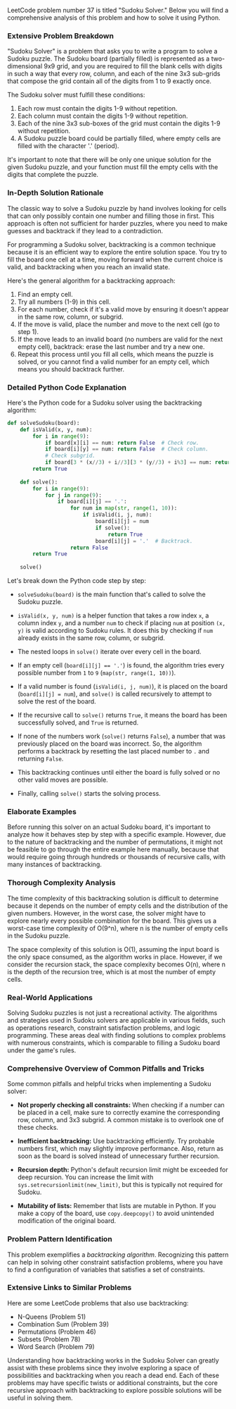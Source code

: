 LeetCode problem number 37 is titled "Sudoku Solver." Below you will find a comprehensive analysis of this problem and how to solve it using Python.

### Extensive Problem Breakdown

"Sudoku Solver" is a problem that asks you to write a program to solve a Sudoku puzzle. The Sudoku board (partially filled) is represented as a two-dimensional 9x9 grid, and you are required to fill the blank cells with digits in such a way that every row, column, and each of the nine 3x3 sub-grids that compose the grid contain all of the digits from 1 to 9 exactly once.

The Sudoku solver must fulfill these conditions:

1. Each row must contain the digits 1-9 without repetition.
2. Each column must contain the digits 1-9 without repetition.
3. Each of the nine 3x3 sub-boxes of the grid must contain the digits 1-9 without repetition.
4. A Sudoku puzzle board could be partially filled, where empty cells are filled with the character '.' (period).

It's important to note that there will be only one unique solution for the given Sudoku puzzle, and your function must fill the empty cells with the digits that complete the puzzle.

### In-Depth Solution Rationale

The classic way to solve a Sudoku puzzle by hand involves looking for cells that can only possibly contain one number and filling those in first. This approach is often not sufficient for harder puzzles, where you need to make guesses and backtrack if they lead to a contradiction.

For programming a Sudoku solver, backtracking is a common technique because it is an efficient way to explore the entire solution space. You try to fill the board one cell at a time, moving forward when the current choice is valid, and backtracking when you reach an invalid state.

Here's the general algorithm for a backtracking approach:

1. Find an empty cell.
2. Try all numbers (1-9) in this cell.
3. For each number, check if it's a valid move by ensuring it doesn't appear in the same row, column, or subgrid.
4. If the move is valid, place the number and move to the next cell (go to step 1).
5. If the move leads to an invalid board (no numbers are valid for the next empty cell), backtrack: erase the last number and try a new one.
6. Repeat this process until you fill all cells, which means the puzzle is solved, or you cannot find a valid number for an empty cell, which means you should backtrack further.

### Detailed Python Code Explanation

Here's the Python code for a Sudoku solver using the backtracking algorithm:

```python
def solveSudoku(board):
    def isValid(x, y, num):
        for i in range(9):
            if board[x][i] == num: return False  # Check row.
            if board[i][y] == num: return False  # Check column.
            # Check subgrid.
            if board[3 * (x//3) + i//3][3 * (y//3) + i%3] == num: return False
        return True
    
    def solve():
        for i in range(9):
            for j in range(9):
                if board[i][j] == '.':
                    for num in map(str, range(1, 10)):
                        if isValid(i, j, num):
                            board[i][j] = num
                            if solve():
                                return True
                            board[i][j] = '.'  # Backtrack.
                    return False
        return True
    
    solve()
```

Let's break down the Python code step by step:

- `solveSudoku(board)` is the main function that's called to solve the Sudoku puzzle.

- `isValid(x, y, num)` is a helper function that takes a row index `x`, a column index `y`, and a number `num` to check if placing `num` at position `(x, y)` is valid according to Sudoku rules. It does this by checking if `num` already exists in the same row, column, or subgrid.

- The nested loops in `solve()` iterate over every cell in the board.

- If an empty cell (`board[i][j] == '.'`) is found, the algorithm tries every possible number from `1` to `9` (`map(str, range(1, 10))`).

- If a valid number is found (`isValid(i, j, num)`), it is placed on the board (`board[i][j] = num`), and `solve()` is called recursively to attempt to solve the rest of the board.

- If the recursive call to `solve()` returns `True`, it means the board has been successfully solved, and `True` is returned.

- If none of the numbers work (`solve()` returns `False`), a number that was previously placed on the board was incorrect. So, the algorithm performs a backtrack by resetting the last placed number to `.` and returning `False`.

- This backtracking continues until either the board is fully solved or no other valid moves are possible.

- Finally, calling `solve()` starts the solving process.

### Elaborate Examples

Before running this solver on an actual Sudoku board, it's important to analyze how it behaves step by step with a specific example. However, due to the nature of backtracking and the number of permutations, it might not be feasible to go through the entire example here manually, because that would require going through hundreds or thousands of recursive calls, with many instances of backtracking.

### Thorough Complexity Analysis

The time complexity of this backtracking solution is difficult to determine because it depends on the number of empty cells and the distribution of the given numbers. However, in the worst case, the solver might have to explore nearly every possible combination for the board. This gives us a worst-case time complexity of O(9^n), where n is the number of empty cells in the Sudoku puzzle.

The space complexity of this solution is O(1), assuming the input board is the only space consumed, as the algorithm works in place. However, if we consider the recursion stack, the space complexity becomes O(n), where n is the depth of the recursion tree, which is at most the number of empty cells.

### Real-World Applications

Solving Sudoku puzzles is not just a recreational activity. The algorithms and strategies used in Sudoku solvers are applicable in various fields, such as operations research, constraint satisfaction problems, and logic programming. These areas deal with finding solutions to complex problems with numerous constraints, which is comparable to filling a Sudoku board under the game's rules.

### Comprehensive Overview of Common Pitfalls and Tricks

Some common pitfalls and helpful tricks when implementing a Sudoku solver:

- **Not properly checking all constraints:** When checking if a number can be placed in a cell, make sure to correctly examine the corresponding row, column, and 3x3 subgrid. A common mistake is to overlook one of these checks.

- **Inefficient backtracking:** Use backtracking efficiently. Try probable numbers first, which may slightly improve performance. Also, return as soon as the board is solved instead of unnecessary further recursion.

- **Recursion depth:** Python's default recursion limit might be exceeded for deep recursion. You can increase the limit with `sys.setrecursionlimit(new_limit)`, but this is typically not required for Sudoku.

- **Mutability of lists:** Remember that lists are mutable in Python. If you make a copy of the board, use `copy.deepcopy()` to avoid unintended modification of the original board.

### Problem Pattern Identification

This problem exemplifies a _backtracking algorithm_. Recognizing this pattern can help in solving other constraint satisfaction problems, where you have to find a configuration of variables that satisfies a set of constraints.

### Extensive Links to Similar Problems

Here are some LeetCode problems that also use backtracking:

- N-Queens (Problem 51)
- Combination Sum (Problem 39)
- Permutations (Problem 46)
- Subsets (Problem 78)
- Word Search (Problem 79)

Understanding how backtracking works in the Sudoku Solver can greatly assist with these problems since they involve exploring a space of possibilities and backtracking when you reach a dead end. Each of these problems may have specific twists or additional constraints, but the core recursive approach with backtracking to explore possible solutions will be useful in solving them.